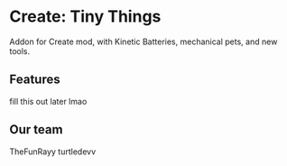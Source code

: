 # Create: Tiny Things
Addon for Create mod, with Kinetic Batteries, mechanical pets, and new tools.

## Features
fill this out later lmao

## Our team
TheFunRayy
turtledevv
